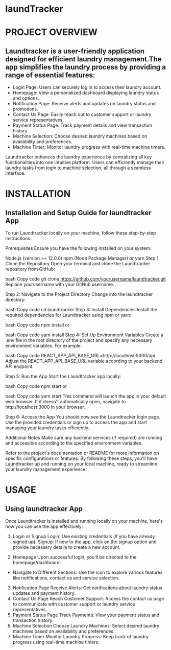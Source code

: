 # laundTracker

# PROJECT OVERVIEW

## Laundtracker is a user-friendly application designed for efficient laundry management.The app simplifies the laundry process by providing a range of essential features:

- Login Page: Users can securely log in to access their laundry account.
- Homepage: View a personalized dashboard displaying laundry status and options.
- Notification Page: Receive alerts and updates on laundry status and promotions.
- Contact Us Page: Easily reach out to customer support or laundry service representatives.
- Payment Status Page: Track payment details and view transaction history.
- Machine Selection: Choose desired laundry machines based on availability and preferences.
- Machine Timer: Monitor laundry progress with real-time machine timers.

Laundtracker enhances the laundry experience by centralizing all key functionalities into one intuitive platform. Users can efficiently manage their laundry tasks from login to machine selection, all through a seamless interface.

# INSTALLATION

## Installation and Setup Guide for laundtracker App

To run Laundtracker locally on your machine, follow these step-by-step instructions:

Prerequisites
Ensure you have the following installed on your system:

Node.js (version >= 12.0.0)
npm (Node Package Manager) or yarn
Step 1: Clone the Repository
Open your terminal and clone the Laundtracker repository from GitHub:

bash
Copy code
git clone https://github.com/yourusername/laundtracker.git
Replace yourusername with your GitHub username.

Step 2: Navigate to the Project Directory
Change into the laundtracker directory:

bash
Copy code
cd laundtracker
Step 3: Install Dependencies
Install the required dependencies for Laundtracker using npm or yarn:

bash
Copy code
npm install
or

bash
Copy code
yarn install
Step 4: Set Up Environment Variables
Create a .env file in the root directory of the project and specify any necessary environment variables. For example:

bash
Copy code
REACT_APP_API_BASE_URL=http://localhost:5000/api
Adjust the REACT_APP_API_BASE_URL variable according to your backend API endpoint.

Step 5: Run the App
Start the Laundtracker app locally:

bash
Copy code
npm start
or

bash
Copy code
yarn start
This command will launch the app in your default web browser. If it doesn't automatically open, navigate to http://localhost:3000 in your browser.

Step 6: Access the App
You should now see the Laundtracker login page. Use the provided credentials or sign up to access the app and start managing your laundry tasks efficiently.

Additional Notes
Make sure any backend services (if required) are running and accessible according to the specified environment variables.

Refer to the project's documentation or README for more information on specific configurations or features.
By following these steps, you'll have Laundtracker up and running on your local machine, ready to streamline your laundry management experience.

# USAGE

## Using laundtracker App

Once Laundtracker is installed and running locally on your machine, here's how you can use the app effectively:

1. Login or Signup
   Login: Use existing credentials (if you have already signed up).
   Signup: If new to the app, click on the signup option and provide necessary details to create a new account.

2. Homepage
   Upon successful login, you'll be directed to the homepage/dashboard:

- Navigate to Different Sections: Use the icon to explore various features like notifications, contact us and service selection.

3. Notification Page
   Receive Alerts: Get notifications about laundry status updates and payment history.
4. Contact Us Page
   Reach Customer Support: Access the contact us page to communicate with customer support or laundry service representatives.
5. Payment Status Page
   Track Payments: View your payment status and transaction history.
6. Machine Selection
   Choose Laundry Machines: Select desired laundry machines based on availability and preferences.
7. Machine Timer
   Monitor Laundry Progress: Keep track of laundry progress using real-time machine timers.
